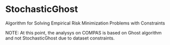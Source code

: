# StochasticGhost
Algorithm for Solving Empirical Risk Minimization Problems with Constraints

NOTE:
At this point, the analysys on COMPAS is based on Ghost algorithm and not StochasticGhost due to dataset constraints. 
